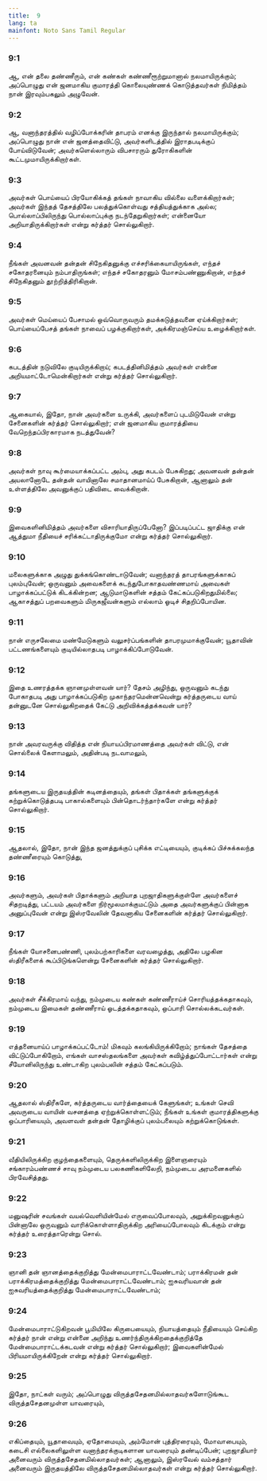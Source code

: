 ```yaml
---
title:  9
lang: ta
mainfont: Noto Sans Tamil Regular
---
```


###  9:1

ஆ, என் தலை தண்ணீரும், என் கண்கள் கண்ணீரூற்றுமானால் நலமாயிருக்கும்; அப்பொழுது என் ஜனமாகிய குமாரத்தி கொலையுண்ணக் கொடுத்தவர்கள் நிமித்தம் நான் இரவும்பகலும் அழுவேன்.

###  9:2

ஆ, வனாந்தரத்தில் வழிப்போக்கரின் தாபரம் எனக்கு இருந்தால் நலமாயிருக்கும்; அப்பொழுது நான் என் ஜனத்தைவிட்டு, அவர்களிடத்தில் இராதபடிக்குப் போய்விடுவேன்; அவர்களெல்லாரும் விபசாரரும் துரோகிகளின் கூட்டமுமாயிருக்கிறார்கள்.

###  9:3

அவர்கள் பொய்யைப் பிரயோகிக்கத் தங்கள் நாவாகிய வில்லை வளைக்கிறார்கள்; அவர்கள் இந்தத் தேசத்திலே பலத்துக்கொள்வது சத்தியத்துக்காக அல்ல; பொல்லாப்பிலிருந்து பொல்லாப்புக்கு நடந்தேறுகிறார்கள்; என்னையோ அறியாதிருக்கிறார்கள் என்று கர்த்தர் சொல்லுகிறார்.

###  9:4

நீங்கள் அவனவன் தன்தன் சிநேகிதனுக்கு எச்சரிக்கையாயிருங்கள், எந்தச் சகோதரனையும் நம்பாதிருங்கள்; எந்தச் சகோதரனும் மோசம்பண்ணுகிறான், எந்தச் சிநேகிதனும் தூற்றித்திரிகிறான்.

###  9:5

அவர்கள் மெய்யைப் பேசாமல் ஒவ்வொருவரும் தமக்கடுத்தவனை ஏய்க்கிறார்கள்; பொய்யைப்பேசத் தங்கள் நாவைப் பழக்குகிறார்கள், அக்கிரமஞ்செய்ய உழைக்கிறார்கள்.

###  9:6

கபடத்தின் நடுவிலே குடியிருக்கிறாய்; கபடத்தினிமித்தம் அவர்கள் என்னை அறியமாட்டோமென்கிறார்கள் என்று கர்த்தர் சொல்லுகிறார்.

###  9:7

ஆகையால், இதோ, நான் அவர்களை உருக்கி, அவர்களைப் புடமிடுவேன் என்று சேனைகளின் கர்த்தர் சொல்லுகிறார்; என் ஜனமாகிய குமாரத்தியை வேறெந்தப்பிரகாரமாக நடத்துவேன்?

###  9:8

அவர்கள் நாவு கூர்மையாக்கப்பட்ட அம்பு, அது கபடம் பேசுகிறது; அவனவன் தன்தன் அயலானோடே தன்தன் வாயினாலே சமாதானமாய்ப் பேசுகிறான், ஆனாலும் தன் உள்ளத்திலே அவனுக்குப் பதிவிடை வைக்கிறான்.

###  9:9

இவைகளினிமித்தம் அவர்களை விசாரியாதிருப்பேனோ? இப்படிப்பட்ட ஜாதிக்கு என் ஆத்துமா நீதியைச் சரிக்கட்டாதிருக்குமோ என்று கர்த்தர் சொல்லுகிறார்.

###  9:10

மலைகளுக்காக அழுது துக்கங்கொண்டாடுவேன்; வனாந்தரத் தாபரங்களுக்காகப் புலம்புவேன்; ஒருவனும் அவைகளைக் கடந்துபோகாதவண்ணமாய் அவைகள் பாழாக்கப்பட்டுக் கிடக்கின்றன; ஆடுமாடுகளின் சத்தம் கேட்கப்படுகிறதுமில்லை; ஆகாசத்துப் பறவைகளும் மிருகஜீவன்களும் எல்லாம் ஓடிச் சிதறிப்போயின.

###  9:11

நான் எருசலேமை மண்மேடுகளும் வலுசர்ப்பங்களின் தாபரமுமாக்குவேன்; யூதாவின் பட்டணங்களையும் குடியில்லாதபடி பாழாக்கிப்போடுவேன்.

###  9:12

இதை உணரத்தக்க ஞானமுள்ளவன் யார்? தேசம் அழிந்து, ஒருவனும் கடந்து போகாதபடி அது பாழாக்கப்படுகிற முகாந்தரமென்னவென்று கர்த்தருடைய வாய் தன்னுடனே சொல்லுகிறதைக் கேட்டு அறிவிக்கத்தக்கவன் யார்?

###  9:13

நான் அவரவருக்கு விதித்த என் நியாயப்பிரமாணத்தை அவர்கள் விட்டு, என் சொல்லைக் கேளாமலும், அதின்படி நடவாமலும்,

###  9:14

தங்களுடைய இருதயத்தின் கடினத்தையும், தங்கள் பிதாக்கள் தங்களுக்குக் கற்றுக்கொடுத்தபடி பாகால்களையும் பின்தொடர்ந்தார்களே என்று கர்த்தர் சொல்லுகிறார்.

###  9:15

ஆதலால், இதோ, நான் இந்த ஜனத்துக்குப் புசிக்க எட்டியையும், குடிக்கப் பிச்சுக்கலந்த தண்ணீரையும் கொடுத்து,

###  9:16

அவர்களும், அவர்கள் பிதாக்களும் அறியாத புறஜாதிகளுக்குள்ளே அவர்களைச் சிதறடித்து, பட்டயம் அவர்களை நிர்மூலமாக்குமட்டும் அதை அவர்களுக்குப் பின்னாக அனுப்புவேன் என்று இஸ்ரவேலின் தேவனாகிய சேனைகளின் கர்த்தர் சொல்லுகிறார்.

###  9:17

நீங்கள் யோசனைபண்ணி, புலம்பற்காரிகளை வரவழைத்து, அதிலே பழகின ஸ்திரீகளைக் கூப்பிடுங்களென்று சேனைகளின் கர்த்தர் சொல்லுகிறார்.

###  9:18

அவர்கள் சீக்கிரமாய் வந்து, நம்முடைய கண்கள் கண்ணீராய்ச் சொரியத்தக்கதாகவும், நம்முடைய இமைகள் தண்ணீராய் ஓடத்தக்கதாகவும், ஒப்பாரி சொல்லக்கடவர்கள்.

###  9:19

எத்தனையாய்ப் பாழாக்கப்பட்டோம்! மிகவும் கலங்கியிருக்கிறோம்; நாங்கள் தேசத்தை விட்டுப்போகிறோம், எங்கள் வாசஸ்தலங்களை அவர்கள் கவிழ்த்துப்போட்டார்கள் என்று சீயோனிலிருந்து உண்டாகிற புலம்பலின் சத்தம் கேட்கப்படும்.

###  9:20

ஆதலால் ஸ்திரீகளே, கர்த்தருடைய வார்த்தையைக் கேளுங்கள்; உங்கள் செவி அவருடைய வாயின் வசனத்தை ஏற்றுக்கொள்ளட்டும்; நீங்கள் உங்கள் குமாரத்திகளுக்கு ஒப்பாரியையும், அவளவள் தன்தன் தோழிக்குப் புலம்பலையும் கற்றுக்கொடுங்கள்.

###  9:21

வீதியிலிருக்கிற குழந்தைகளையும், தெருக்களிலிருக்கிற இளைஞரையும் சங்காரம்பண்ணச் சாவு நம்முடைய பலகணிகளிலேறி, நம்முடைய அரமனைகளில் பிரவேசித்தது.

###  9:22

மனுஷரின் சவங்கள் வயல்வெளியின்மேல் எருவைப்போலவும், அறுக்கிறவனுக்குப் பின்னாலே ஒருவனும் வாரிக்கொள்ளாதிருக்கிற அரியைப்போலவும் கிடக்கும் என்று கர்த்தர் உரைத்தாரென்று சொல்.

###  9:23

ஞானி தன் ஞானத்தைக்குறித்து மேன்மைபாராட்டவேண்டாம்; பராக்கிரமன் தன் பராக்கிரமத்தைக்குறித்து மேன்மைபாராட்டவேண்டாம்; ஐசுவரியவான் தன் ஐசுவரியத்தைக்குறித்து மேன்மைபாராட்டவேண்டாம்;

###  9:24

மேன்மைபாராட்டுகிறவன் பூமியிலே கிருபையையும், நியாயத்தையும் நீதியையும் செய்கிற கர்த்தர் நான் என்று என்னை அறிந்து உணர்ந்திருக்கிறதைக்குறித்தே மேன்மைபாராட்டக்கடவன் என்று கர்த்தர் சொல்லுகிறார்; இவைகளின்மேல் பிரியமாயிருக்கிறேன் என்று கர்த்தர் சொல்லுகிறார்.

###  9:25

இதோ, நாட்கள் வரும்; அப்பொழுது விருத்தசேதனமில்லாதவர்களோடுங்கூட விருத்தசேதனமுள்ள யாவரையும்,

###  9:26

எகிப்தையும், யூதாவையும், ஏதோமையும், அம்மோன் புத்திரரையும், மோவாபையும், கடைசி எல்லைகளிலுள்ள வனாந்தரக்குடிகளான யாவரையும் தண்டிப்பேன்; புறஜாதியார் அனைவரும் விருத்தசேதனமில்லாதவர்கள்; ஆனாலும், இஸ்ரவேல் வம்சத்தார் அனைவரும் இருதயத்திலே விருத்தசேதனமில்லாதவர்கள் என்று கர்த்தர் சொல்லுகிறார்.

